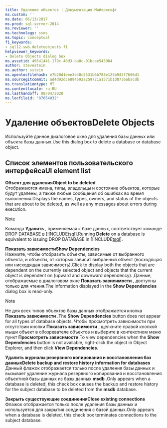 ```yaml
---
title: Удаление объектов | Документация Майкрософт
ms.custom: ''
ms.date: 06/13/2017
ms.prod: sql-server-2014
ms.reviewer: ''
ms.technology: ssms
ms.topic: conceptual
f1_keywords:
- sql12.swb.deleteobjects.f1
helpviewer_keywords:
- Delete Objects dialog box
ms.assetid: 49541441-179c-40d3-ba0c-01bcae545984
author: stevestein
ms.author: sstein
ms.openlocfilehash: e7b20d1eee3e48c5531b6b788e125b943f7606d1
ms.sourcegitcommit: ad4d92dce894592a259721a1571b1d8736abacdb
ms.translationtype: MT
ms.contentlocale: ru-RU
ms.lasthandoff: 08/04/2020
ms.locfileid: "87654032"
---
```

# <a name="delete-objects"></a><span data-ttu-id="559d9-102">Удаление объектов</span><span class="sxs-lookup"><span data-stu-id="559d9-102">Delete Objects</span></span>
  <span data-ttu-id="559d9-103">Используйте данное диалоговое окно для удаления базы данных или объекта базы данных.</span><span class="sxs-lookup"><span data-stu-id="559d9-103">Use this dialog box to delete a database or database object.</span></span>  
  
## <a name="ui-element-list"></a><span data-ttu-id="559d9-104">Список элементов пользовательского интерфейса</span><span class="sxs-lookup"><span data-stu-id="559d9-104">UI element list</span></span>  
 <span data-ttu-id="559d9-105">**Объект для удаления**</span><span class="sxs-lookup"><span data-stu-id="559d9-105">**Object to be deleted**</span></span>  
 <span data-ttu-id="559d9-106">Отображаются имена, типы, владельцы и состояние объектов, которые будут удалены, а также любые сообщения об ошибках во время выполнения.</span><span class="sxs-lookup"><span data-stu-id="559d9-106">Displays the names, types, owners, and status of the objects that are about to be deleted, as well as any messages about errors during execution.</span></span>  
  
> [!NOTE]  
>  <span data-ttu-id="559d9-107">Команда **Удалить** , применяемая к базе данных, соответствует команде DROP DATABASE в [!INCLUDE[tsql](../../includes/tsql-md.md)].</span><span class="sxs-lookup"><span data-stu-id="559d9-107">Running **Delete** on a database is equivalent to issuing DROP DATABASE in [!INCLUDE[tsql](../../includes/tsql-md.md)].</span></span>  
  
 <span data-ttu-id="559d9-108">**Показать зависимости**</span><span class="sxs-lookup"><span data-stu-id="559d9-108">**Show Dependencies**</span></span>  
 <span data-ttu-id="559d9-109">Нажмите, чтобы отобразить объекты, зависимые от выбранного объекта, и объекты, от которых зависит выбранный объект (восходящая или нисходящая зависимость).</span><span class="sxs-lookup"><span data-stu-id="559d9-109">Click to display both the objects that are dependent on the currently selected object and objects that the current object is dependent on (upward and downward dependency).</span></span> <span data-ttu-id="559d9-110">Данные, отображаемые в диалоговом окне **Показать зависимости** , доступны только для чтения.</span><span class="sxs-lookup"><span data-stu-id="559d9-110">The information displayed in the **Show Dependencies** dialog box is read-only.</span></span>  
  
> [!NOTE]  
>  <span data-ttu-id="559d9-111">Не для всех типов объектов базы данных отображается кнопка **Показать зависимости** .</span><span class="sxs-lookup"><span data-stu-id="559d9-111">The **Show Dependencies** button does not appear for all types of database objects.</span></span> <span data-ttu-id="559d9-112">Чтобы просмотреть зависимости при отсутствии кнопки **Показать зависимости** , щелкните правой кнопкой мыши объект в обозревателе объектов и выберите в контекстном меню пункт **Просмотреть зависимости**.</span><span class="sxs-lookup"><span data-stu-id="559d9-112">To view dependencies when the **Show Dependencies** button is not available, right-click the object in Object Explorer, and then click **View Dependencies**.</span></span>  
  
 <span data-ttu-id="559d9-113">**Удалить журналы резервного копирования и восстановления баз данных**</span><span class="sxs-lookup"><span data-stu-id="559d9-113">**Delete backup and restore history information for databases**</span></span>  
 <span data-ttu-id="559d9-114">Данный флажок отображается только после удаления базы данных и вызывает удаление журнала резервного копирования и восстановления объектной базы данных из базы данных **msdb** .</span><span class="sxs-lookup"><span data-stu-id="559d9-114">Only appears when a database is deleted, this check box causes the backup and restore history for the subject database to be deleted from the **msdb** database.</span></span>  
  
 <span data-ttu-id="559d9-115">**Закрыть существующие соединения**</span><span class="sxs-lookup"><span data-stu-id="559d9-115">**Close existing connections**</span></span>  
 <span data-ttu-id="559d9-116">Флажок отображается только после удаления базы данных и используется для закрытия соединения с базой данных.</span><span class="sxs-lookup"><span data-stu-id="559d9-116">Only appears when a database is deleted, this check box terminates connections to the subject database.</span></span>  
  
  
